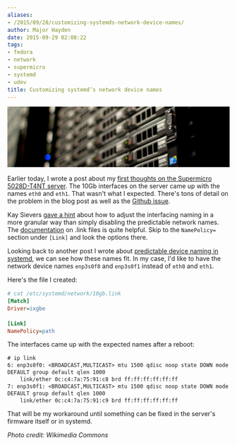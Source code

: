 ```yaml
---
aliases:
- /2015/09/28/customizing-systemds-network-device-names/
author: Major Hayden
date: 2015-09-29 02:08:22
tags:
- fedora
- network
- supermicro
- systemd
- udev
title: Customizing systemd’s network device names
---
```


![1]

Earlier today, I wrote a post about my [first thoughts on the Supermicro 5028D-T4NT server][2]. The 10Gb interfaces on the server came up with the names `eth0` and `eth1`. That wasn't what I expected. There's tons of detail on the problem in the blog post as well as the [Github issue][3].

Kay Sievers [gave a hint][4] about how to adjust the interfacing naming in a more granular way than simply disabling the predictable network names. The [documentation][5] on .link files is quite helpful. Skip to the `NamePolicy=` section under `[Link]` and look the options there.

Looking back to another post I wrote about [predictable device naming in systemd][6], we can see how these names fit. In my case, I'd like to have the network device names `enp3s0f0` and `enp3s0f1` instead of `eth0` and `eth1`.

Here's the file I created:

```ini
# cat /etc/systemd/network/10gb.link
[Match]
Driver=ixgbe

[Link]
NamePolicy=path
```


The interfaces came up with the expected names after a reboot:

```
# ip link
6: enp3s0f0: <BROADCAST,MULTICAST> mtu 1500 qdisc noop state DOWN mode DEFAULT group default qlen 1000
    link/ether 0c:c4:7a:75:91:c8 brd ff:ff:ff:ff:ff:ff
7: enp3s0f1: <BROADCAST,MULTICAST> mtu 1500 qdisc noop state DOWN mode DEFAULT group default qlen 1000
    link/ether 0c:c4:7a:75:91:c9 brd ff:ff:ff:ff:ff:ff
```


That will be my workaround until something can be fixed in the server's firmware itself or in systemd.

_Photo credit: Wikimedia Commons_

 [1]: /wp-content/uploads/2015/09/Wikimedia_Foundation_Servers-8055_17-e1443492445994.jpg
 [2]: /2015/09/28/first-thoughts-linux-on-the-supermicro-5028d-t4nt/
 [3]: https://github.com/systemd/systemd/issues/1390
 [4]: https://github.com/systemd/systemd/issues/1390#issuecomment-143860466
 [5]: http://www.freedesktop.org/software/systemd/man/systemd.link.html
 [6]: /2015/08/21/understanding-systemds-predictable-network-device-names/